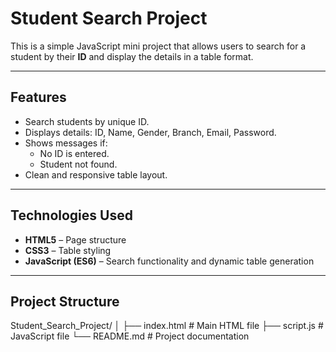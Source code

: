 # Student Search Project

This is a simple JavaScript mini project that allows users to search for a student by their **ID** and display the details in a table format.

---

## Features

- Search students by unique ID.
- Displays details: ID, Name, Gender, Branch, Email, Password.
- Shows messages if:
  - No ID is entered.
  - Student not found.
- Clean and responsive table layout.

---

## Technologies Used

- **HTML5** – Page structure
- **CSS3** – Table styling
- **JavaScript (ES6)** – Search functionality and dynamic table generation

---

## Project Structure

Student_Search_Project/
│
├── index.html # Main HTML file
├── script.js # JavaScript file
└── README.md # Project documentation
